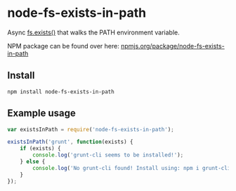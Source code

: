 # node-fs-exists-in-path

Async [fs.exists()](http://nodejs.org/api/fs.html#fs_fs_exists_path_callback) that walks the PATH environment variable.

NPM package can be found over here: [npmjs.org/package/node-fs-exists-in-path](https://npmjs.org/package/node-fs-exists-in-path)

## Install
```
npm install node-fs-exists-in-path
```

## Example usage
```js
var existsInPath = require('node-fs-exists-in-path');

existsInPath('grunt', function(exists) {
    if (exists) {
        console.log('grunt-cli seems to be installed!');
    } else {
        console.log('No grunt-cli found! Install using: npm i grunt-cli -g');
    }
});
```
